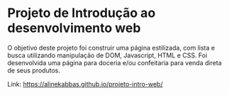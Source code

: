# Projeto de Introdução ao desenvolvimento web

O objetivo deste projeto foi construir uma página estilizada, com lista e busca utilizando manipulação de DOM, Javascript, HTML e CSS. Foi desenvolvida uma página para doceria e/ou confeitaria para venda direta de seus produtos.

Link: https://alinekabbas.github.io/projeto-intro-web/
